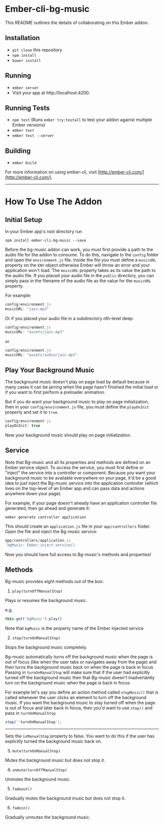 # Ember-cli-bg-music

This README outlines the details of collaborating on this Ember addon.

## Installation

* `git clone` this repository
* `npm install`
* `bower install`

## Running

* `ember server`
* Visit your app at http://localhost:4200.

## Running Tests

* `npm test` (Runs `ember try:testall` to test your addon against multiple Ember versions)
* `ember test`
* `ember test --server`

## Building

* `ember build`

For more information on using ember-cli, visit [http://ember-cli.com/](http://ember-cli.com/).

---

# How To Use The Addon

## Initial Setup

In your Ember app's root directory run

`npm install ember-cli-bg-music --save`

Before the bg-music addon can work, you must first provide a path to the audio file for the addon to consume. To do this, navigate to the `config` folder and open the `environment.js` file. Inside the file you must define a `musicURL` property on the `ENV` object otherwise Ember will throw an error and your application won't load. The `musicURL` property takes as its value the path to the audio file. If you placed your audio file in the `public` directory, you can simply pass in the filename of the audio file as the value for the `musicURL` property. 

For example:

```js
config/environment.js
musicURL: "jazz.mp3"
``` 

Or if you placed your audio file in a subdirectory nth-level deep:

```js
config/environment.js
musicURL: "assets/jazz.mp3"
```

or

```js
config/environment.js
musicURL: "assets/audio/jazz.mp3"
```


## Play Your Background Music

The background music doesn't play on page load by default because in many cases it can be jarring when the page hasn't finished the initial load or if you want to first perform a preloader animation.

But if you do want your background music to play on page initialization, then in your `config/environment.js` file, you must define the `playOnInit` property and set it to `true`.

```js
config/environment.js
playOnInit: true
```

Now your background music should play on page initialization.

## Service

Note that Bg-music and all its properties and methods are defined on an Ember service object. To access the service, you must first define or "inject" the service into a controller or component. Because you want your background music to be available everywhere on your page, it'd be a good idea to just inject the Bg-music service into the application controller (which lives on the top-level of an Ember app and can pass data and actions anywhere down your page).

For example, if your page doesn't already have an application controller file generated, then go ahead and generate it:

`ember generate controller application`

This should create an `application.js` file in your `app/controllers` folder. Open the file and inject the Bg-music service:

```js
app/controllers/application.js
`bgMusic: Ember.inject.service()
```
Now you should have full access to Bg-music's methods and properties!

## Methods

Bg-music provides eight methods out of the box:

1) `play(turnOffManualStop)`

Plays or resumes the background music.

e.g.

```js
this.get('bgMusic').play()
```

Note that `bgMusic` is the property name of the Ember injected service

2) `stop(turnOnManualStop)`

Stops the background music completely.

Bg-music automatically turns off the background music when the page is out of focus (like when the user tabs or navigates away from the page) and then turns the background music back on when the page is back in focus. Passing in `turnOnManualStop` will make sure that if the user had explicitly turned off the background music then that Bg-music doesn't inadvertantly turn on the background music when the page is back in focus.

For example let's say you define an action method called `stopMusic()` that is called whenever the user clicks an element to turn off the background music. If you want the background music to stay turned off when the page is out of focus and later back in focus, then you'd want to use `stop()` and pass in `turnOnManualStop`

```js
stop(''turnOnManualStop');
```

---

Sets the `isManualStop` property to false. You want to do this if the user has explicitly turned the background music back on.

3) `mute(turnOnManualStop)`

Mutes the background music but does not stop it.

4) `unmute(turnOffManualStop)`

Unmutes the background music.

5) `fadeout()`

Gradually mutes the background music but does not stop it.

6) `fadein()`

Gradually unmutes the background music.
